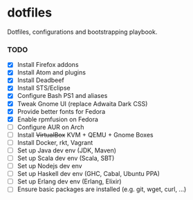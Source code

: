 dotfiles
===
Dotfiles, configurations and bootstrapping playbook.

### TODO
* [x] Install Firefox addons
* [x] Install Atom and plugins
* [x] Install Deadbeef
* [x] Install STS/Eclipse
* [x] Configure Bash PS1 and aliases
* [x] Tweak Gnome UI (replace Adwaita Dark CSS)
* [x] Provide better fonts for Fedora
* [x] Enable rpmfusion on Fedora
* [ ] Configure AUR on Arch
* [ ] Install ~~VirtualBox~~ KVM + QEMU + Gnome Boxes
* [ ] Install Docker, rkt, Vagrant
* [ ] Set up Java dev env (JDK, Maven)
* [ ] Set up Scala dev env (Scala, SBT)
* [ ] Set up Nodejs dev env
* [ ] Set up Haskell dev env (GHC, Cabal, Ubuntu PPA)
* [ ] Set up Erlang dev env (Erlang, Elixir)
* [ ] Ensure basic packages are installed (e.g. git, wget, curl, ...)
